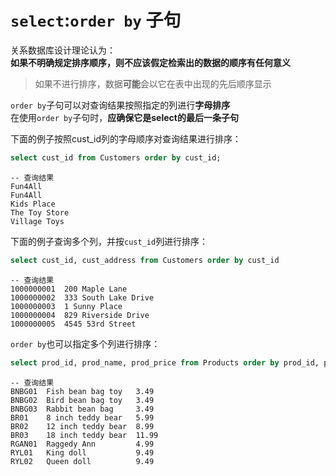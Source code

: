 # `select`:`order by` 子句

关系数据库设计理论认为：  
**如果不明确规定排序顺序，则不应该假定检索出的数据的顺序有任何意义**

> 如果不进行排序，数据**可能**会以它在表中出现的先后顺序显示

`order by`子句可以对查询结果按照指定的列进行**字母排序**  
在使用`order by`子句时，**应确保它是select的最后一条子句**

下面的例子按照cust_id列的字母顺序对查询结果进行排序： 
```sql
select cust_id from Customers order by cust_id;
```
```
-- 查询结果
Fun4All                                           
Fun4All                                           
Kids Place                                        
The Toy Store                                     
Village Toys                                      
```

下面的例子查询多个列，并按`cust_id`列进行排序：
```sql
select cust_id, cust_address from Customers order by cust_id
```
```
-- 查询结果
1000000001  200 Maple Lane                                    
1000000002  333 South Lake Drive                              
1000000003  1 Sunny Place                                     
1000000004  829 Riverside Drive                               
1000000005  4545 53rd Street                                  
```

`order by`也可以指定多个列进行排序：
```sql
select prod_id, prod_name, prod_price from Products order by prod_id, prod_name;
```
```
-- 查询结果
BNBG01  Fish bean bag toy   3.49
BNBG02  Bird bean bag toy   3.49
BNBG03  Rabbit bean bag     3.49
BR01    8 inch teddy bear   5.99
BR02    12 inch teddy bear  8.99
BR03    18 inch teddy bear  11.99
RGAN01  Raggedy Ann         4.99
RYL01   King doll           9.49
RYL02   Queen doll          9.49
```

